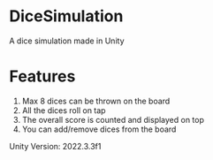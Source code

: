 # DiceSimulation
A dice simulation made in Unity

# Features
1. Max 8 dices can be thrown on the board
2. All the dices roll on tap
3. The overall score is counted and displayed on top
4. You can add/remove dices from the board

Unity Version: 2022.3.3f1
